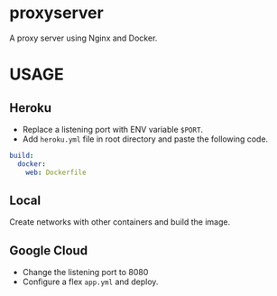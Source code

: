 # proxyserver
A proxy server using Nginx and Docker.

# USAGE

## Heroku

- Replace a listening port with ENV variable ```$PORT```.
- Add ```heroku.yml``` file in root directory and paste the following code.

```yml
build:
  docker:
    web: Dockerfile
```

## Local

Create networks with other containers and build the image.

## Google Cloud

- Change the listening port to 8080
- Configure a flex ```app.yml``` and deploy.

